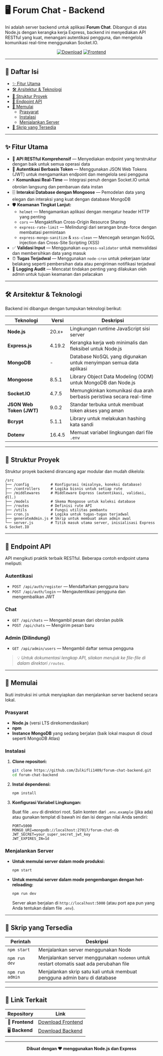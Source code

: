 # 🖥️ Forum Chat - Backend

Ini adalah server backend untuk aplikasi **Forum Chat**. Dibangun di atas Node.js dengan kerangka kerja Express, backend ini menyediakan API RESTful yang kuat, menangani autentikasi pengguna, dan mengelola komunikasi real-time menggunakan Socket.IO.

<div align="center">
  
[![Download](https://img.shields.io/badge/Download-Backend-blue?style=for-the-badge&logo=github)](https://github.com/Zulkifli1409/forum-chat-backend)
[![Frontend](https://img.shields.io/badge/Download-Frontend-green?style=for-the-badge&logo=github)](https://github.com/Zulkifli1409/forum-chat-frontend)

</div>

---

## 📜 Daftar Isi

- [✨ Fitur Utama](#-fitur-utama)
- [🛠️ Arsitektur & Teknologi](#️-arsitektur--teknologi)
- [📁 Struktur Proyek](#-struktur-proyek)
- [🔌 Endpoint API](#-endpoint-api)
- [🏁 Memulai](#-memulai)
  - [Prasyarat](#prasyarat)
  - [Instalasi](#instalasi)
  - [Menjalankan Server](#menjalankan-server)
- [📜 Skrip yang Tersedia](#-skrip-yang-tersedia)

---

## ✨ Fitur Utama

- 🔗 **API RESTful Komprehensif** — Menyediakan endpoint yang terstruktur dengan baik untuk semua operasi data
- 🔐 **Autentikasi Berbasis Token** — Menggunakan JSON Web Tokens (JWT) untuk mengamankan endpoint dan mengelola sesi pengguna
- ⚡ **Komunikasi Real-Time** — Integrasi penuh dengan Socket.IO untuk obrolan langsung dan pembaruan data instan
- 🗄️ **Interaksi Database dengan Mongoose** — Pemodelan data yang elegan dan interaksi yang kuat dengan database MongoDB
- 🛡️ **Keamanan Tingkat Lanjut:**
  - `helmet` — Mengamankan aplikasi dengan mengatur header HTTP yang penting
  - `cors` — Mengaktifkan Cross-Origin Resource Sharing
  - `express-rate-limit` — Melindungi dari serangan brute-force dengan membatasi permintaan
  - `express-mongo-sanitize` & `xss-clean` — Mencegah serangan NoSQL injection dan Cross-Site Scripting (XSS)
- ✅ **Validasi Input** — Menggunakan `express-validator` untuk memvalidasi dan membersihkan data yang masuk
- ⏰ **Tugas Terjadwal** — Menggunakan `node-cron` untuk pekerjaan latar belakang seperti pembersihan data atau pengiriman notifikasi terjadwal
- 📝 **Logging Audit** — Mencatat tindakan penting yang dilakukan oleh admin untuk tujuan keamanan dan pelacakan

---

## 🛠️ Arsitektur & Teknologi

Backend ini dibangun dengan tumpukan teknologi berikut:

| Teknologi | Versi | Deskripsi |
|-----------|-------|-----------|
| **Node.js** | 20.x+ | Lingkungan runtime JavaScript sisi server |
| **Express.js** | 4.19.2 | Kerangka kerja web minimalis dan fleksibel untuk Node.js |
| **MongoDB** | - | Database NoSQL yang digunakan untuk menyimpan semua data aplikasi |
| **Mongoose** | 8.5.1 | Library Object Data Modeling (ODM) untuk MongoDB dan Node.js |
| **Socket.IO** | 4.7.5 | Memungkinkan komunikasi dua arah berbasis peristiwa secara real-time |
| **JSON Web Token (JWT)** | 9.0.2 | Standar terbuka untuk membuat token akses yang aman |
| **Bcrypt** | 5.1.1 | Library untuk melakukan hashing kata sandi |
| **Dotenv** | 16.4.5 | Memuat variabel lingkungan dari file `.env` |

---

## 📁 Struktur Proyek

Struktur proyek backend dirancang agar modular dan mudah dikelola:

```
/src
├── /config          # Konfigurasi (misalnya, koneksi database)
├── /controllers     # Logika bisnis untuk setiap rute
├── /middlewares     # Middleware Express (autentikasi, validasi, dll.)
├── /models          # Skema Mongoose untuk koleksi database
├── /routes          # Definisi rute API
├── /utils           # Fungsi utilitas pembantu
├── cron.js          # Logika untuk tugas-tugas terjadwal
├── generateAdmin.js # Skrip untuk membuat akun admin awal
└── server.js        # Titik masuk utama server, inisialisasi Express & Socket.IO
```

---

## 🔌 Endpoint API

API mengikuti praktik terbaik RESTful. Beberapa contoh endpoint utama meliputi:

### Autentikasi
- `POST /api/auth/register` — Mendaftarkan pengguna baru
- `POST /api/auth/login` — Mengautentikasi pengguna dan mengembalikan JWT

### Chat
- `GET /api/chats` — Mengambil pesan dari obrolan publik
- `POST /api/chats` — Mengirim pesan baru

### Admin (Dilindungi)
- `GET /api/admin/users` — Mengambil daftar semua pengguna

> 💡 *Untuk dokumentasi lengkap API, silakan merujuk ke file-file di dalam direktori `/routes`.*

---

## 🏁 Memulai

Ikuti instruksi ini untuk menyiapkan dan menjalankan server backend secara lokal.

### Prasyarat

- **Node.js** (versi LTS direkomendasikan)
- **npm**
- **Instance MongoDB** yang sedang berjalan (baik lokal maupun di cloud seperti MongoDB Atlas)

### Instalasi

1. **Clone repositori:**

   ```bash
   git clone https://github.com/Zulkifli1409/forum-chat-backend.git
   cd forum-chat-backend
   ```

2. **Instal dependensi:**

   ```bash
   npm install
   ```

3. **Konfigurasi Variabel Lingkungan:**

   Buat file `.env` di direktori root. Salin konten dari `.env.example` (jika ada) atau gunakan templat di bawah ini dan isi dengan nilai Anda sendiri:

   ```env
   PORT=5000
   MONGO_URI=mongodb://localhost:27017/forum-chat-db
   JWT_SECRET=your_super_secret_jwt_key
   JWT_EXPIRES_IN=1d
   ```

### Menjalankan Server

- **Untuk memulai server dalam mode produksi:**

  ```bash
  npm start
  ```

- **Untuk memulai server dalam mode pengembangan dengan hot-reloading:**

  ```bash
  npm run dev
  ```

  Server akan berjalan di `http://localhost:5000` (atau port apa pun yang Anda tentukan dalam file `.env`).

---

## 📜 Skrip yang Tersedia

| Perintah | Deskripsi |
|----------|-----------|
| `npm start` | Menjalankan server menggunakan Node |
| `npm run dev` | Menjalankan server menggunakan `nodemon` untuk restart otomatis saat ada perubahan file |
| `npm run admin` | Menjalankan skrip satu kali untuk membuat pengguna admin baru di database |

---

## 🔗 Link Terkait

<div align="center">

| Repository | Link |
|------------|------|
| 🎨 **Frontend** | [Download Frontend](https://github.com/Zulkifli1409/forum-chat-frontend) |
| 🖥️ **Backend** | [Download Backend](https://github.com/Zulkifli1409/forum-chat-backend) |

</div>

---

<div align="center">
  
**Dibuat dengan ❤️ menggunakan Node.js dan Express**

</div>